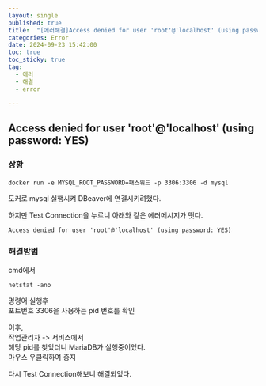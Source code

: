 ```yaml
---
layout: single
published: true
title:  "[에러해결]Access denied for user 'root'@'localhost' (using password: YES)"
categories: Error
date: 2024-09-23 15:42:00
toc: true
toc_sticky: true
tag:   
  - 에러
  - 해결
  - error

---
```


## Access denied for user 'root'@'localhost' (using password: YES)

### 상황

```Docker
docker run -e MYSQL_ROOT_PASSWORD=패스워드 -p 3306:3306 -d mysql
```
도커로 mysql 실행시켜 DBeaver에 연결시키려했다.  

하지만 Test Connection을 누르니 아래와 같은 에러메시지가 떳다.  

```
Access denied for user 'root'@'localhost' (using password: YES)
```

### 해결방법


cmd에서  
```
netstat -ano
```
명령어 실행후  
포트번호 3306을 사용하는 pid 번호를 확인  

이후,  
작업관리자 -> 서비스에서  
해당 pid를 찾았더니 MariaDB가 실행중이었다.  
마우스 우클릭하여 중지  


다시 Test Connection해보니 해결되었다.